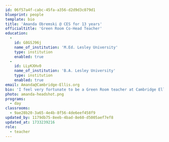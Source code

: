 ```yaml
---
id: 06f57a4f-cabc-45fa-a356-d2d9d3c079d1
blueprint: people
template: bio
title: 'Amanda Obremski @ CES for 13 years'
officialtitle: 'Green Room Co-Head Teacher'
education:
  -
    id: G8GSJ96j
    name_of_institution: 'M.Ed. Lesley University'
    type: institution
    enabled: true
  -
    id: LLyKXHv0
    name_of_institution: 'B.A. Lesley University'
    type: institution
    enabled: true
email: Amanda@Cambridge-Ellis.org
bio: 'I feel very fortunate to be a Green Room teacher at Cambridge Ellis for the past 13 years. I knew I wanted to work at Cambridge Ellis from the moment I stepped through the door because of the warm, nurturing, and play-based environment that fosters learning and creativity for children through real-life experiences and material exploration. CES has become a second home for me and I feel so honored to learn and grow alongside your children every day.'
photo: amanda-headshot.png
programs:
  - day
classrooms:
  - 9ae28b20-3a65-4e4b-8f56-4de6eef458f9
updated_by: 1179db75-8eeb-4bad-8e60-d5005aef7ef8
updated_at: 1733239216
role:
  - teacher
---
```

